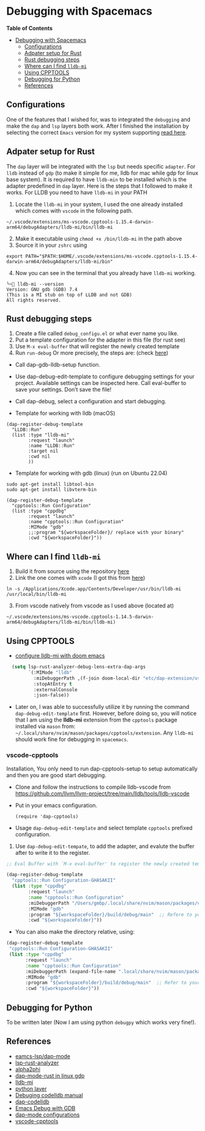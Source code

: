 # Debugging with Spacemacs

<!-- markdown-toc start - Don't edit this section. Run M-x markdown-toc-refresh-toc -->

**Table of Contents**

- [Debugging with Spacemacs](#debugging-with--spacemacs)
  - [Configurations](#configurations)
  - [Adpater setup for Rust](#adpater-setup-for-rust)
  - [Rust debugging steps](#rust-debugging-steps)
  - [Where can I find `lldb-mi`](#where-can-i-find-lldb-mi)
  - [Using CPPTOOLS](#using-cpptools)
  - [Debugging for Python](#debugging-for-python)
  - [References](#references)

<!-- markdown-toc end -->

## Configurations

One of the features that I wished for, was to integrated the `debugging` and
make the `dap` and `lsp` layers both work. After I finished the installation by
selecting the correct `Emacs` version for my system supporting [read
here](../emacs_setup/emacs_with_mac_arm64.md).

## Adpater setup for Rust

The `dap` layer will be integrated with the `lsp` but needs specific `adapter`.
For `lldb` instead of `gdp` (to make it simple for me, lldb for mac while gdp
for linux base system). It is required to have `lldb-min` to be installed which
is the adapter predefined in `dap` layer. Here is the steps that I followed
to make it works. For LLDB you need to have `lldb-mi` in your PATH

1. Locate the `lldb-mi` in your system, I used the one already installed which
   comes with `vscode` in the following path.

```shell
~/.vscode/extensions/ms-vscode.cpptools-1.15.4-darwin-arm64/debugAdapters/lldb-mi/bin/lldb-mi
```

2. Make it executable using `chmod +x /bin/lldb-mi` in the path above
3. Source it in your `zshrc` using

```shell
export PATH="$PATH:$HOME/.vscode/extensions/ms-vscode.cpptools-1.15.4-darwin-arm64/debugAdapters/lldb-mi/bin"
```

4. Now you can see in the terminal that you already have `lldb-mi` working.

```shell
╰─ lldb-mi --version
Version: GNU gdb (GDB) 7.4
(This is a MI stub on top of LLDB and not GDB)
All rights reserved.
```

## Rust debugging steps

1. Create a file called `debug_configu.el` or what ever name you like.
2. Put a template configuration for the adapter in this file (for rust see)
3. Use `M-x eval-buffer` that will register the newly created template
4. Run `run-debug`
   Or more precisely, the steps are: (check [here](https://docs.doomemacs.org/v21.12/modules/tools/debugger/))

- Call dap-gdb-lldb-setup function.
- Use dap-debug-edit-template to configure debugging settings for your project.
  Available settings can be inspected here. Call eval-buffer to save your
  settings. Don’t save the file!
- Call dap-debug, select a configuration and start debugging.

- Template for working with lldb (macOS)

```elisp
(dap-register-debug-template
  "LLDB::Run"
  (list :type "lldb-mi"
        :request "launch"
        :name "LLDB::Run"
        :target nil
        :cwd nil
        ))
```

- Template for working with gdb (linux) (run on Ubuntu 22.04)

```shell
sudo apt-get install libtool-bin
sudo apt-get install libvterm-bin
```

```elisp
(dap-register-debug-template
  "cpptools::Run Configuration"
  (list :type "cppdbg"
        :request "launch"
        :name "cpptools::Run Configuration"
        :MIMode "gdb"
        ;;:program "${workspaceFolder}/ replace with your binary"
        :cwd "${workspaceFolder}"))

```

## Where can I find `lldb-mi`

1. Build it from source using the repository [here](https://github.com/lldb-tools/lldb-mi)
2. Link the one comes with `xcode` (I got this from [here](https://github.com/WebFreak001/code-debug))

```shell
ln -s /Applications/Xcode.app/Contents/Developer/usr/bin/lldb-mi /usr/local/bin/lldb-mi
```
3. From vscode natively from vscode as I used above (located at)

```shell
~/.vscode/extensions/ms-vscode.cpptools-1.14.5-darwin-arm64/debugAdapters/lldb-mi/bin/lldb-mi)
```

## Using CPPTOOLS

- [configure lldb-mi with doom emacs](https://github.com/emacs-lsp/lsp-mode/issues/2928)

```lisp
  (setq lsp-rust-analyzer-debug-lens-extra-dap-args
        `(:MIMode "lldb"
          :miDebuggerPath ,(f-join doom-local-dir "etc/dap-extension/vscode/cpptools/extension/debugAdapters/lldb-mi/bin/lldb-mi")
          :stopAtEntry t
          :externalConsole
          :json-false))
```

- Later on, I was able to successfully utilize it by running the command
`dap-debug-edit-template` first. However, before doing so, you will notice that
I am using the **lldb-mi** extension from the `cpptools` package installed via
`mason` from: `~/.local/share/nvim/mason/packages/cpptools/extension`. Any
`lldb-mi` should work fine for debugging in `spacemacs`.


### vscode-cpptools

Installation, You only need to run dap-cpptools-setup to setup automatically and
then you are good start debugging.
- Clone and follow the instructions to compile lldb-vscode from
  <https://github.com/llvm/llvm-project/tree/main/lldb/tools/lldb-vscode>
- Put in your emacs configuration.

    ``` elisp
    (require 'dap-cpptools)
    ```
- Usage `dap-debug-edit-template` and select template `cpptools` prefixed configuration.

1. Use `dap-debug-edit-tempate`, to add the adapter, and evalute the buffer
   after to write it to the register.

```lisp
;; Eval Buffer with `M-x eval-buffer' to register the newly created template.

(dap-register-debug-template
  "cpptools::Run Configuration-GHASAKII"
  (list :type "cppdbg"
        :request "launch"
        :name "cpptools::Run Configuration"
        :miDebuggerPath "/Users/gmbp/.local/share/nvim/mason/packages/cpptools/extension/debugAdapters/lldb-mi/bin/lldb-mi"
        :MIMode "gdb"
        :program "${workspaceFolder}/build/debug/main"  ;; Refere to your binary here
        :cwd "${workspaceFolder}"))
```
- You can also make the directory relative, using:

```lisp
(dap-register-debug-template
 "cpptools::Run Configuration-GHASAKII"
 (list :type "cppdbg"
       :request "launch"
       :name "cpptools::Run Configuration"
       :miDebuggerPath (expand-file-name ".local/share/nvim/mason/packages/cpptools/extension/debugAdapters/lldb-mi/bin/lldb-mi" "~")
       :MIMode "gdb"
       :program "${workspaceFolder}/build/debug/main"  ;; Refer to your binary here
       :cwd "${workspaceFolder}"))
```

## Debugging for Python

To be written later (Now I am using python `debugpy` which works very fine!).

## References

- [eamcs-lsp/dap-mode](https://emacs-lsp.github.io/dap-mode/page/configuration/#rust)
- [lsp-rust-analyzer](https://emacs-lsp.github.io/lsp-mode/page/lsp-rust-analyzer/)
- [alpha2phi](https://alpha2phi.medium.com/emacs-lsp-and-dap-7c1786282324)
- [dap-mode-rust in linux gdp](https://gagbo.net/post/dap-mode-rust/)
- [lldb-mi](httphttps://github.com/meain/dotfiles/blob/master/emacs/.config/emacs/init.els://github.com/lldb-tools/lldb-mi)
- [python layer](https://develop.spacemacs.org/layers/+lang/python/README.html)
- [Debuging codelldb manual](https://github.com/vadimcn/codelldb/blob/master/MANUAL.md)
- [dap-codelldb](https://github.com/emacs-lsp/dap-mode/blob/master/dap-codelldb.el)
- [Emacs Debug with GDB](https://www.youtube.com/watch?v=X70OjYLUpEk&t=455s)
- [dap-mode configurations](https://emacs-lsp.github.io/dap-mode/page/configuration/)
- [vscode-cpptools](https://emacs-lsp.github.io/dap-mode/page/configuration/#vscode-cpptools)
